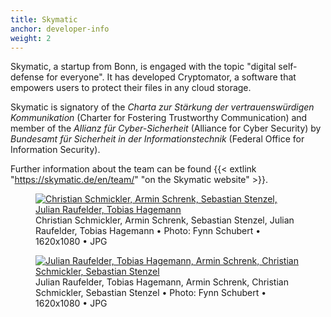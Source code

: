 ```yaml
---
title: Skymatic
anchor: developer-info
weight: 2
---
```

Skymatic, a startup from Bonn, is engaged with the topic "digital self-defense for everyone". It has developed Cryptomator, a software that empowers users to protect their files in any cloud storage.

Skymatic is signatory of the _Charta zur Stärkung der vertrauenswürdigen Kommunikation_ (Charter for Fostering Trustworthy Communication) and member of the _Allianz für Cyber-Sicherheit_ (Alliance for Cyber Security) by _Bundesamt für Sicherheit in der Informationstechnik_ (Federal Office for Information Security).

Further information about the team can be found {{< extlink "https://skymatic.de/en/team/" "on the Skymatic website" >}}.

<div class="flex flex-wrap -mx-3">
  <div class="w-full px-3 lg:w-1/2">
    <figure class="rounded shadow bg-white text-center p-2">
      <a href="/presskit/skymatic-team-1.jpg"><img class="inline-block m-remover lazyload" data-src="/presskit/skymatic-team-1.jpg" alt="Christian Schmickler, Armin Schrenk, Sebastian Stenzel, Julian Raufelder, Tobias Hagemann"/></a>
      <figcaption>Christian Schmickler, Armin Schrenk, Sebastian Stenzel, Julian Raufelder, Tobias Hagemann • Photo: Fynn Schubert • 1620x1080 • JPG</figcaption>
    </figure>
  </div>
  <div class="w-full px-3 lg:w-1/2">
    <figure class="rounded shadow bg-white text-center p-2">
      <a href="/presskit/skymatic-team-2.jpg"><img class="inline-block m-remover lazyload" data-src="/presskit/skymatic-team-2.jpg" alt="Julian Raufelder, Tobias Hagemann, Armin Schrenk, Christian Schmickler, Sebastian Stenzel"/></a>
      <figcaption>Julian Raufelder, Tobias Hagemann, Armin Schrenk, Christian Schmickler, Sebastian Stenzel • Photo: Fynn Schubert • 1620x1080 • JPG</figcaption>
    </figure>
  </div>
</div>

